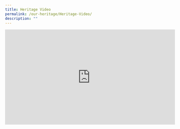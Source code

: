 ```yaml
---
title: Heritage Video
permalink: /our-heritage/Heritage-Video/
description: ""
---
```

<iframe width="560" height="315" src="https://www.youtube.com/embed/W1PF7w8EIkI" title="YouTube video player" frameborder="0" allow="accelerometer; autoplay; clipboard-write; encrypted-media; gyroscope; picture-in-picture" allowfullscreen=""></iframe>
